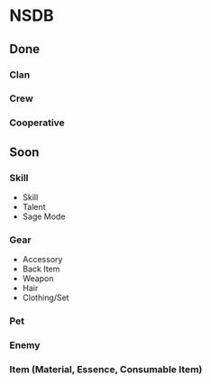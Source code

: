 # NSDB

## Done
### Clan 
### Crew
### Cooperative

## Soon
### Skill
- Skill
- Talent
- Sage Mode
### Gear
- Accessory
- Back Item
- Weapon
- Hair
- Clothing/Set
### Pet
### Enemy
### Item (Material, Essence, Consumable Item)
